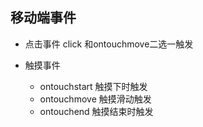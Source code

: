 ## 移动端事件

- 点击事件 click  和ontouchmove二选一触发

- 触摸事件 
   + ontouchstart 触摸下时触发
   + ontouchmove 触摸滑动触发
   + ontouchend 触摸结束时触发  
